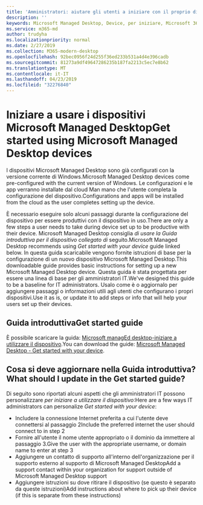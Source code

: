 ```yaml
---
title: 'Amministratori: aiutare gli utenti a iniziare con il proprio dispositivo Microsoft Managed Desktop'
description: ''
keywords: Microsoft Managed Desktop, Device, per iniziare, Microsoft 365
ms.service: m365-md
author: trudyha
ms.localizationpriority: normal
ms.date: 2/27/2019
ms.collection: M365-modern-desktop
ms.openlocfilehash: 92bec0956f24d255f36ed233b531a4d4e396cadb
ms.sourcegitcommit: 81273a9df49647286235b187fa2213c5ec7e8b62
ms.translationtype: MT
ms.contentlocale: it-IT
ms.lasthandoff: 04/23/2019
ms.locfileid: "32276840"
---
```

# <a name="get-started-using-microsoft-managed-desktop-devices"></a><span data-ttu-id="5611e-103">Iniziare a usare i dispositivi Microsoft Managed Desktop</span><span class="sxs-lookup"><span data-stu-id="5611e-103">Get started using Microsoft Managed Desktop devices</span></span>

<span data-ttu-id="5611e-104">I dispositivi Microsoft Managed Desktop sono già configurati con la versione corrente di Windows.</span><span class="sxs-lookup"><span data-stu-id="5611e-104">Microsoft Managed Desktop devices come pre-configured with the current version of Windows.</span></span> <span data-ttu-id="5611e-105">Le configurazioni e le app verranno installate dal cloud Man mano che l'utente completa la configurazione del dispositivo.</span><span class="sxs-lookup"><span data-stu-id="5611e-105">Configurations and apps will be installed from the cloud as the user completes setting up the device.</span></span> 
 
<span data-ttu-id="5611e-106">È necessario eseguire solo alcuni passaggi durante la configurazione del dispositivo per essere produttivi con il dispositivo in uso.</span><span class="sxs-lookup"><span data-stu-id="5611e-106">There are only a few steps a user needs to take during device set up to be productive with their device.</span></span> <span data-ttu-id="5611e-107">Microsoft Managed Desktop consiglia *di usare la Guida introduttiva per il dispositivo collegato di* seguito.</span><span class="sxs-lookup"><span data-stu-id="5611e-107">Microsoft Managed Desktop recommends using *Get started with your device* guide linked below.</span></span> <span data-ttu-id="5611e-108">In questa guida scaricabile vengono fornite istruzioni di base per la configurazione di un nuovo dispositivo Microsoft Managed Desktop.</span><span class="sxs-lookup"><span data-stu-id="5611e-108">This downloadable guide provides basic instructions for setting up a new Microsoft Managed Desktop device.</span></span> <span data-ttu-id="5611e-109">Questa guida è stata progettata per essere una linea di base per gli amministratori IT.</span><span class="sxs-lookup"><span data-stu-id="5611e-109">We've designed this guide to be a baseline for IT administrators.</span></span> <span data-ttu-id="5611e-110">Usalo come è o aggiornalo per aggiungere passaggi o informazioni utili agli utenti che configurano i propri dispositivi.</span><span class="sxs-lookup"><span data-stu-id="5611e-110">Use it as is, or update it to add steps or info that will help your users set up their devices.</span></span> 

## <a name="get-started-guide"></a><span data-ttu-id="5611e-111">Guida introduttiva</span><span class="sxs-lookup"><span data-stu-id="5611e-111">Get started guide</span></span> 
<span data-ttu-id="5611e-112">È possibile scaricare la guida: [Microsoft managEd desktop-iniziare a utilizzare il dispositivo](https://www.microsoft.com/en-us/download/details.aspx?id=57918).</span><span class="sxs-lookup"><span data-stu-id="5611e-112">You can download the guide: [Microsoft Managed Desktop - Get started with your device](https://www.microsoft.com/en-us/download/details.aspx?id=57918).</span></span>

## <a name="what-should-i-update-in-the-get-started-guide"></a><span data-ttu-id="5611e-113">Cosa si deve aggiornare nella Guida introduttiva?</span><span class="sxs-lookup"><span data-stu-id="5611e-113">What should I update in the Get started guide?</span></span>

<span data-ttu-id="5611e-114">Di seguito sono riportati alcuni aspetti che gli amministratori IT possono personalizzare *per iniziare a utilizzare il dispositivo*:</span><span class="sxs-lookup"><span data-stu-id="5611e-114">Here are a few ways IT administrators can personalize *Get started with your device*:</span></span>
- <span data-ttu-id="5611e-115">Includere la connessione Internet preferita a cui l'utente deve connettersi al passaggio 2</span><span class="sxs-lookup"><span data-stu-id="5611e-115">Include the preferred internet the user should connect to in step 2</span></span>
- <span data-ttu-id="5611e-116">Fornire all'utente il nome utente appropriato o il dominio da immettere al passaggio 3.</span><span class="sxs-lookup"><span data-stu-id="5611e-116">Give the user with the appropriate username, or domain name to enter at step 3</span></span>
- <span data-ttu-id="5611e-117">Aggiungere un contatto di supporto all'interno dell'organizzazione per il supporto esterno al supporto di Microsoft Managed Desktop</span><span class="sxs-lookup"><span data-stu-id="5611e-117">Add a support contact within your organization for support outside of Microsoft Managed Desktop support</span></span>
- <span data-ttu-id="5611e-118">Aggiungere istruzioni su dove ritirare il dispositivo (se questo è separato da queste istruzioni)</span><span class="sxs-lookup"><span data-stu-id="5611e-118">Add instructions about where to pick up their device (if this is separate from these instructions)</span></span>
